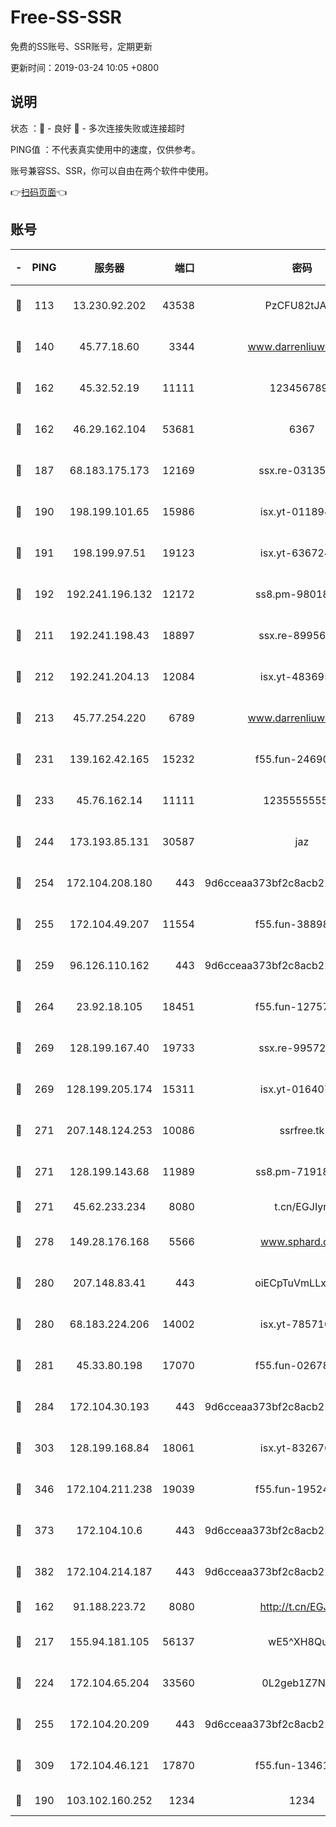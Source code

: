 # Free-SS-SSR

免费的SS账号、SSR账号，定期更新

更新时间：2019-03-24 10:05 +0800

## 说明

状态     ：🙂 - 良好 🙁 - 多次连接失败或连接超时

PING值   ：不代表真实使用中的速度，仅供参考。

账号兼容SS、SSR，你可以自由在两个软件中使用。

👉[扫码页面](https://liesauer.github.io/Free-SS-SSR/)👈

## 账号

|-|PING|服务器|端口|密码|加密方式|区域|
|:----:|:----:|:-----:|-----:|:----:|:----:|:----:|
|🙂|113|13.230.92.202|43538|PzCFU82tJAdZ|aes-256-cfb|JP|
|🙂|140|45.77.18.60|3344|www.darrenliuwei.com|aes-256-cfb|JP|
|🙂|162|45.32.52.19|11111|1234567890|aes-256-cfb|JP|
|🙂|162|46.29.162.104|53681|6367|aes-128-ctr|RU|
|🙂|187|68.183.175.173|12169|ssx.re-03135267|aes-256-cfb|US|
|🙂|190|198.199.101.65|15986|isx.yt-01189447|aes-256-cfb|US|
|🙂|191|198.199.97.51|19123|isx.yt-63672432|aes-256-cfb|US|
|🙂|192|192.241.196.132|12172|ss8.pm-98018739|aes-256-cfb|US|
|🙂|211|192.241.198.43|18897|ssx.re-89956997|aes-256-cfb|US|
|🙂|212|192.241.204.13|12084|isx.yt-48369585|aes-256-cfb|US|
|🙂|213|45.77.254.220|6789|www.darrenliuwei.com|aes-256-cfb|SG|
|🙂|231|139.162.42.165|15232|f55.fun-24690727|aes-256-cfb|SG|
|🙂|233|45.76.162.14|11111|123555555555|aes-256-cfb|SG|
|🙂|244|173.193.85.131|30587|jaz|aes-256-cfb|US|
|🙂|254|172.104.208.180|443|9d6cceaa373bf2c8acb22e60b6a58be6|aes-256-cfb|US|
|🙂|255|172.104.49.207|11554|f55.fun-38898719|aes-256-cfb|SG|
|🙂|259|96.126.110.162|443|9d6cceaa373bf2c8acb22e60b6a58be6|aes-256-cfb|US|
|🙂|264|23.92.18.105|18451|f55.fun-12757664|aes-256-cfb|US|
|🙂|269|128.199.167.40|19733|ssx.re-99572937|aes-256-cfb|SG|
|🙂|269|128.199.205.174|15311|isx.yt-01640799|aes-256-cfb|SG|
|🙂|271|207.148.124.253|10086|ssrfree.tk|aes-256-cfb|SG|
|🙂|271|128.199.143.68|11989|ss8.pm-71918641|aes-256-cfb|SG|
|🙂|271|45.62.233.234|8080|t.cn/EGJIyrl|rc4-md5|CA|
|🙂|278|149.28.176.168|5566|www.sphard.com|aes-256-cfb|AU|
|🙂|280|207.148.83.41|443|oiECpTuVmLLxk4Ts|aes-256-cfb|AU|
|🙂|280|68.183.224.206|14002|isx.yt-78571026|aes-256-cfb|SG|
|🙂|281|45.33.80.198|17070|f55.fun-02678742|aes-256-cfb|US|
|🙂|284|172.104.30.193|443|9d6cceaa373bf2c8acb22e60b6a58be6|aes-256-cfb|US|
|🙂|303|128.199.168.84|18061|isx.yt-83267629|aes-256-cfb|SG|
|🙂|346|172.104.211.238|19039|f55.fun-19524723|aes-256-cfb|US|
|🙂|373|172.104.10.6|443|9d6cceaa373bf2c8acb22e60b6a58be6|aes-256-cfb|US|
|🙂|382|172.104.214.187|443|9d6cceaa373bf2c8acb22e60b6a58be6|aes-256-cfb|US|
|🙂|162|91.188.223.72|8080|http://t.cn/EGJIyrl|rc4-md5|RU|
|🙂|217|155.94.181.105|56137|wE5^XH8Quw|aes-256-cfb|US|
|🙂|224|172.104.65.204|33560|0L2geb1Z7NQM|aes-256-cfb|JP|
|🙂|255|172.104.20.209|443|9d6cceaa373bf2c8acb22e60b6a58be6|aes-256-cfb|US|
|🙂|309|172.104.46.121|17870|f55.fun-13461300|aes-256-cfb|SG|
|🙁|190|103.102.160.252|1234|1234|rc4-md5|JP|
